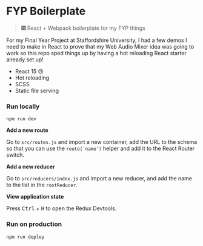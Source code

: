 # FYP Boilerplate

> 🎆 React + Webpack boilerplate for my FYP things

For my Final Year Project at Staffordshire University, I had a few demos I need to make in React to prove that my Web Audio Mixer idea was going to work so this repo sped things up by having a hot reloading React starter already set up!

- React 15 😢
- Hot reloading
- SCSS
- Static file serving

### Run locally

```
npm run dev
```

**Add a new route**

Go to `src/routes.js` and import a new container, add the URL to the schema so that you can use the `route('name')` helper and add it to the React Router switch.

**Add a new reducer**

Go to `src/reducers/index.js` and import a new reducer, and add the name to the list in the `rootReducer`.

**View application state**

Press <kbd>Ctrl</kbd> + <kbd>H</kbd> to open the Redux Devtools.

### Run on production

```
npm run deploy
```
